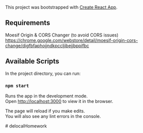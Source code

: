 This project was bootstrapped with [Create React App](https://github.com/facebook/create-react-app).

## Requirements

Moesif Origin & CORS Changer (to avoid CORS issues)
https://chrome.google.com/webstore/detail/moesif-origin-cors-change/digfbfaphojjndkpccljibejjbppifbc

## Available Scripts

In the project directory, you can run:

### `npm start`

Runs the app in the development mode.<br />
Open [http://localhost:3000](http://localhost:3000) to view it in the browser.

The page will reload if you make edits.<br />
You will also see any lint errors in the console.

#   d e l o c a l H o m e w o r k 
 
 
